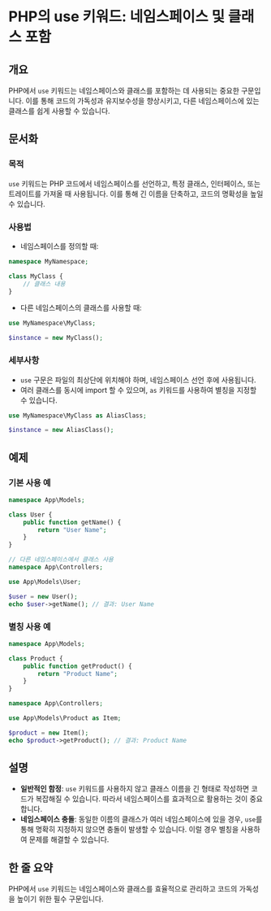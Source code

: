<!--
Meta Description: # PHP의 use 키워드: 네임스페이스 및 클래스 포함 ## 개요 PHP에서 `use` 키워드는 네임스페이스와 클래스를 포함하는 데 사용되는 중요한 구문입니다. 이를 통해 코드의 가독성과 유지보수성을 향상시키고, 다른 네임스페이스에 있는 클래스를 쉽게 사용할 수 있습...
Meta Keywords: use, user, 있습니다, php, app
-->

# PHP의 use 키워드: 네임스페이스 및 클래스 포함

## 개요
PHP에서 `use` 키워드는 네임스페이스와 클래스를 포함하는 데 사용되는 중요한 구문입니다. 이를 통해 코드의 가독성과 유지보수성을 향상시키고, 다른 네임스페이스에 있는 클래스를 쉽게 사용할 수 있습니다.

## 문서화
### 목적
`use` 키워드는 PHP 코드에서 네임스페이스를 선언하고, 특정 클래스, 인터페이스, 또는 트레이트를 가져올 때 사용됩니다. 이를 통해 긴 이름을 단축하고, 코드의 명확성을 높일 수 있습니다.

### 사용법
- 네임스페이스를 정의할 때:
```php
namespace MyNamespace;

class MyClass {
    // 클래스 내용
}
```

- 다른 네임스페이스의 클래스를 사용할 때:
```php
use MyNamespace\MyClass;

$instance = new MyClass();
```

### 세부사항
- `use` 구문은 파일의 최상단에 위치해야 하며, 네임스페이스 선언 후에 사용됩니다.
- 여러 클래스를 동시에 import 할 수 있으며, `as` 키워드를 사용하여 별칭을 지정할 수 있습니다.
```php
use MyNamespace\MyClass as AliasClass;

$instance = new AliasClass();
```

## 예제
### 기본 사용 예
```php
namespace App\Models;

class User {
    public function getName() {
        return "User Name";
    }
}

// 다른 네임스페이스에서 클래스 사용
namespace App\Controllers;

use App\Models\User;

$user = new User();
echo $user->getName(); // 결과: User Name
```

### 별칭 사용 예
```php
namespace App\Models;

class Product {
    public function getProduct() {
        return "Product Name";
    }
}

namespace App\Controllers;

use App\Models\Product as Item;

$product = new Item();
echo $product->getProduct(); // 결과: Product Name
```

## 설명
- **일반적인 함정**: `use` 키워드를 사용하지 않고 클래스 이름을 긴 형태로 작성하면 코드가 복잡해질 수 있습니다. 따라서 네임스페이스를 효과적으로 활용하는 것이 중요합니다.
- **네임스페이스 충돌**: 동일한 이름의 클래스가 여러 네임스페이스에 있을 경우, `use`를 통해 명확히 지정하지 않으면 충돌이 발생할 수 있습니다. 이럴 경우 별칭을 사용하여 문제를 해결할 수 있습니다.

## 한 줄 요약
PHP에서 `use` 키워드는 네임스페이스와 클래스를 효율적으로 관리하고 코드의 가독성을 높이기 위한 필수 구문입니다.